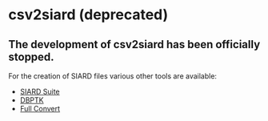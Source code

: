 # csv2siard (deprecated) 

## The development of csv2siard has been officially stopped. 

For the creation of SIARD files various other tools are available:
- [SIARD Suite](https://www.bar.admin.ch/bar/en/home/archiving/tools/siard-suite.html)
- [DBPTK](https://database-preservation.com/)
- [Full Convert](https://www.fullconvert.com/)

